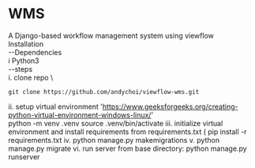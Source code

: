 # WMS
A Django-based workflow management system using viewflow \
Installation \
--Dependencies \
i Python3 \
--steps \
i. clone repo \
```
git clone https://github.com/andychoi/viewflow-wms.git

```
ii. setup virtual environment 'https://www.geeksforgeeks.org/creating-python-virtual-environment-windows-linux/' \
    python -m venv .venv
    source .venv/bin/activate
iii. initialize virtual environment and install requirements from requirements.txt (
    pip install -r requirements.txt
iv. python manage.py makemigrations
v.  python manage.py migrate
vi. run server from base directory: 
    python manage.py runserver



